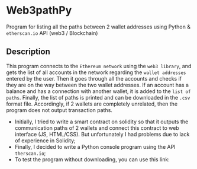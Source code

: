 # Web3pathPy
Program for listing all the paths between 2 wallet addresses using Python &amp; `etherscan.io` API (web3 / Blockchain)

## Description
This program connects to the `Ethereum network` using the `web3 library`, and gets the list of all accounts in the network regarding the `wallet addresses` entered by the user. Then it goes through all the accounts and checks if they are on the way between the two wallet addresses. If an account has a balance and has a connection with another wallet, it is added to the `list of paths`. Finally, the list of paths is printed and can be downloaded in the `.csv` format file. Accordingly, if 2 wallets are completely unrelated, then the program does not output transaction paths.
 - Initially, I tried to write a smart contract on solidity so that it outputs the communication paths of 2 wallets and connect this contract to web interface (JS, HTML/CSS). But unfortunately I had problems due to lack of experience in Solidity;
 - Finally, I decided to write a Python console program using the API `therscan.io`;
 - To test the program without downloading, you can use this link:
